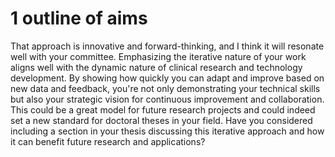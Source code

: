 # 1 outline of aims

That approach is innovative and forward-thinking, and I think it will resonate well with your committee. Emphasizing the iterative nature of your work aligns well with the dynamic nature of clinical research and technology development. By showing how quickly you can adapt and improve based on new data and feedback, you're not only demonstrating your technical skills but also your strategic vision for continuous improvement and collaboration. This could be a great model for future research projects and could indeed set a new standard for doctoral theses in your field. Have you considered including a section in your thesis discussing this iterative approach and how it can benefit future research and applications?
